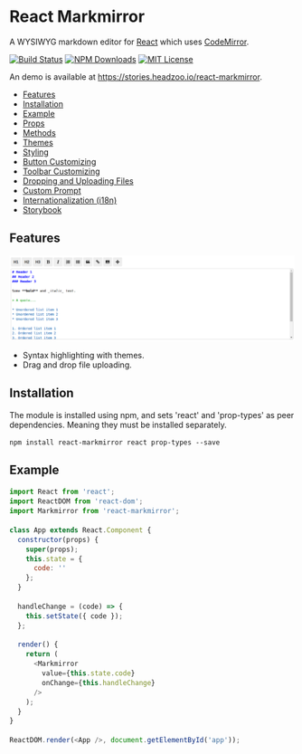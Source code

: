 React Markmirror
==================
A WYSIWYG markdown editor for [React](http://facebook.github.io/react) which uses [CodeMirror](https://codemirror.net).

[![Build Status](https://img.shields.io/travis/headzoo/react-markmirror/master.svg?style=flat-square)](https://travis-ci.org/headzoo/react-markmirror)
[![NPM Downloads](https://img.shields.io/npm/dm/react-markmirror.svg?style=flat-square)](https://www.npmjs.com/package/react-markmirror)
[![MIT License](https://img.shields.io/badge/license-MIT-blue.svg?style=flat-square)](https://raw.githubusercontent.com/headzoo/react-markmirror/master/LICENSE)

An demo is available at https://stories.headzoo.io/react-markmirror.

* [Features](#features)
* [Installation](#installation)
* [Example](#example)
* [Props](docs/props.md)
* [Methods](docs/methods.md)
* [Themes](docs/themes.md)
* [Styling](docs/styling.md)
* [Button Customizing](docs/button.md)
* [Toolbar Customizing](docs/toolbar.md)
* [Dropping and Uploading Files](docs/uploading.md)
* [Custom Prompt](docs/prompt.md)
* [Internationalization (i18n)](docs/i18n.md)
* [Storybook](docs/storybook.md)

## Features

![Standard screenshot](docs/images/standard.png)

* Syntax highlighting with themes.
* Drag and drop file uploading.

## Installation
The module is installed using npm, and sets 'react' and 'prop-types' as peer dependencies. Meaning they must be installed separately.

```
npm install react-markmirror react prop-types --save
```


## Example

```js
import React from 'react';
import ReactDOM from 'react-dom';
import Markmirror from 'react-markmirror';

class App extends React.Component {
  constructor(props) {
    super(props);
    this.state = {
      code: ''
    };
  }

  handleChange = (code) => {
    this.setState({ code });
  };

  render() {
    return (
      <Markmirror
        value={this.state.code}
        onChange={this.handleChange}
      />
    );
  }
}

ReactDOM.render(<App />, document.getElementById('app'));
```
